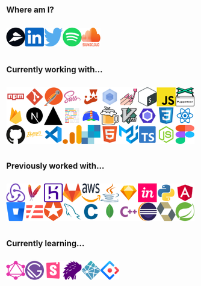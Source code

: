 <h2>Where am I?</h2><br /><div style="display: flex; flex-wrap: wrap;"><a href="https://flylance.com/"><img src="./assets/flylance.svg" alt="flylance" width="50" height="50" /></a><a href="https://www.linkedin.com/in/jacksonblankenship/"><img src="./assets/linkedin.svg" alt="linkedin" width="50" height="50" /></a><a href="https://twitter.com/env_jackson"><img src="./assets/twitter.svg" alt="twitter" width="50" height="50" /></a><a href="https://open.spotify.com/user/1240355717?si=Vf0XhUsDRnGYHza5j5STIQ"><img src="./assets/spotify.svg" alt="spotify" width="50" height="50" /></a><a href="https://soundcloud.com/jacksonblankenship"><img src="./assets/soundcloud.svg" alt="soundcloud" width="50" height="50" /></a></div><br /><h2>Currently working with...</h2><br /><div style="display: flex; flex-wrap: wrap;"><img src="./assets/npm.svg" alt="npm" width="50" height="50" /><img src="./assets/git.svg" alt="git" width="50" height="50" /><img src="./assets/postman.svg" alt="postman" width="50" height="50" /><img src="./assets/sass.svg" alt="sass" width="50" height="50" /><img src="./assets/jest.svg" alt="jest" width="50" height="50" /><img src="./assets/webpack.svg" alt="webpack" width="50" height="50" /><img src="./assets/styled.svg" alt="styled" width="50" height="50" /><img src="./assets/bash.svg" alt="bash" width="50" height="50" /><img src="./assets/javascript.svg" alt="javascript" width="50" height="50" /><img src="./assets/puppeteer.svg" alt="puppeteer" width="50" height="50" /><img src="./assets/firebase.svg" alt="firebase" width="50" height="50" /><img src="./assets/next.svg" alt="next" width="50" height="50" /><img src="./assets/vercel.svg" alt="vercel" width="50" height="50" /><img src="./assets/prettier.svg" alt="prettier" width="50" height="50" /><img src="./assets/lighthouse.svg" alt="lighthouse" width="50" height="50" /><img src="./assets/homebrew.svg" alt="homebrew" width="50" height="50" /><img src="./assets/vim.svg" alt="vim" width="50" height="50" /><img src="./assets/eslint.svg" alt="eslint" width="50" height="50" /><img src="./assets/css3.svg" alt="css3" width="50" height="50" /><img src="./assets/reactts.svg" alt="reactts" width="50" height="50" /><img src="./assets/github.svg" alt="github" width="50" height="50" /><img src="./assets/babel.svg" alt="babel" width="50" height="50" /><img src="./assets/vscode.svg" alt="vscode" width="50" height="50" /><img src="./assets/analytics.svg" alt="analytics" width="50" height="50" /><img src="./assets/sendgrid.svg" alt="sendgrid" width="50" height="50" /><img src="./assets/html5.svg" alt="html5" width="50" height="50" /><img src="./assets/material-ui.svg" alt="material-ui" width="50" height="50" /><img src="./assets/typescript.svg" alt="typescript" width="50" height="50" /><img src="./assets/node.svg" alt="node" width="50" height="50" /><img src="./assets/figma.svg" alt="figma" width="50" height="50" /></div><br /><h2>Previously worked with...</h2><br /><div style="display: flex; flex-wrap: wrap;"><img src="./assets/redux.svg" alt="redux" width="50" height="50" /><img src="./assets/maven.svg" alt="maven" width="50" height="50" /><img src="./assets/heroku.svg" alt="heroku" width="50" height="50" /><img src="./assets/gitlab.svg" alt="gitlab" width="50" height="50" /><img src="./assets/aws.svg" alt="aws" width="50" height="50" /><img src="./assets/java.svg" alt="java" width="50" height="50" /><img src="./assets/sketch.svg" alt="sketch" width="50" height="50" /><img src="./assets/invision.svg" alt="invision" width="50" height="50" /><img src="./assets/python.svg" alt="python" width="50" height="50" /><img src="./assets/angular.svg" alt="angular" width="50" height="50" /><img src="./assets/bitbucket.svg" alt="bitbucket" width="50" height="50" /><img src="./assets/serverless.svg" alt="serverless" width="50" height="50" /><img src="./assets/auth0.svg" alt="auth0" width="50" height="50" /><img src="./assets/mysql.svg" alt="mysql" width="50" height="50" /><img src="./assets/c.svg" alt="c" width="50" height="50" /><img src="./assets/mongo.svg" alt="mongo" width="50" height="50" /><img src="./assets/cpp.svg" alt="cpp" width="50" height="50" /><img src="./assets/eclipse.svg" alt="eclipse" width="50" height="50" /><img src="./assets/hibernate.svg" alt="hibernate" width="50" height="50" /><img src="./assets/spring.svg" alt="spring" width="50" height="50" /></div><br /><h2>Currently learning...</h2><br /><div style="display: flex; flex-wrap: wrap;"><img src="./assets/graphql.svg" alt="graphql" width="50" height="50" /><img src="./assets/gatsby.svg" alt="gatsby" width="50" height="50" /><img src="./assets/storybook.svg" alt="storybook" width="50" height="50" /><img src="./assets/percy.svg" alt="percy" width="50" height="50" /><img src="./assets/netlify.svg" alt="netlify" width="50" height="50" /><img src="./assets/ant.svg" alt="ant" width="50" height="50" /></div><br />
